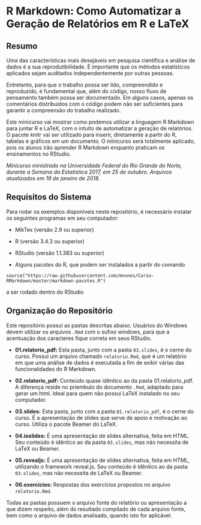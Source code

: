 # R Markdown: Como Automatizar a Geração de Relatórios em R e LaTeX

## Resumo

Uma das características mais desejáveis em pesquisa científica e análise de dados é a sua reprodutibilidade. É importante que os métodos estatísticos aplicados sejam auditados independentemente por outras pessoas.

Entretanto, para que o trabalho possa ser lido, compreendido e reproduzido, é fundamental que, além do código, nosso fluxo de pensamento também possa ser documentado. Em alguns casos, apenas os comentários distribuídos com o código podem não ser suficientes para garantir a compreensão do trabalho realizado.

Este minicurso vai mostrar como podemos utilizar a linguagem R Markdown para juntar R e LaTeX, com o intuito de automatizar a geração de relatórios. O pacote knitr vai ser utilizado para inserir, diretamente a partir do R, tabelas e gráficos em um documento. O minicurso será totalmente aplicado, pois os alunos irão aprender R Markdown enquanto praticam os ensinamentos no RStudio.

_Minicurso ministrado na Universidade Federal do Rio Grande do Norte, durante a Semana da Estatística 2017, em 25 de outubro. Arquivos atualizados em 19 de janeiro de 2018._

## Requisitos do Sistema

Para rodar os exemplos disponíveis neste repositório, é necessário instalar os seguintes programas em seu computador:

- MikTex (versão 2.9 ou superior)

- R (versão 3.4.3 ou superior)

- RStudio (versão 1.1.383 ou superior)

- Alguns pacotes do R, que podem ser instalados a partir do comando

`source("https://raw.githubusercontent.com/mnunes/Curso-RMarkdown/master/markdown-pacotes.R")`

a ser rodado dentro do RStudio

## Organização do Repositório

Este repositório possui as pastas descritas abaixo. Usuários do Windows devem utilizar os arquivos `.Rmd` com o sufixo windows, para que a acentuação dos caracteres fique correta em seus RStudio.

* **01.relatorio_pdf:** Esta pasta, junto com a pasta `03.slides`, é o cerne do curso. Possui um arquivo chamado `relatorio.Rmd`, que é um relatório em que uma análise de dados é executada a fim de exibir várias das funcionalidades do R Markdown.

* **02.relatorio_pdf:** Conteúdo quase idêntico ao da pasta 01.relatorio_pdf. A diferença reside no priembulo do documento `.Rmd`, adaptado para gerar um html. Ideal para quem não possui LaTeX instalado no seu computador.

* **03.slides:** Esta pasta, junto com a pasta `01.relatorio_pdf`, é o cerne do curso. É  a apresentação de slides que serve de apoio e motivação ao curso. Utiliza o pacote Beamer do LaTeX.

* **04.ioslides:** É uma apresentação de slides alternativa, feita em HTML. Seu conteúdo é idêntico ao da pasta `03.slides`, mas não necessita de LaTeX ou Beamer.

* **05.revealjs:** É uma apresentação de slides alternativa, feita em HTML, utilizando o framework reveal.js. Seu conteúdo é idêntico ao da pasta `03.slides`, mas não necessita de LaTeX ou Beamer.

* **06.exercicios:** Respostas dos exercícios propostos no arquivo `relatorio.Rmd`.

Todas as pastas possuem o arquivo fonte do relatório ou apresentação a que dizem respeito, além do resultado compilado de cada arquivo fonte, bem como o arquivo de dados analisado, quando isto for aplicável.



